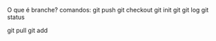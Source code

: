 O que é branche?
comandos: 
git push
git checkout
git init
git git log 
git status

git pull
git add <fichier>

